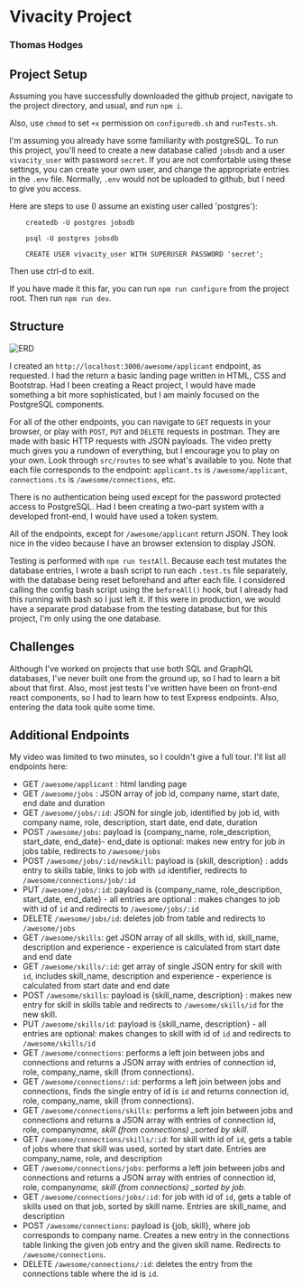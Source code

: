 # Vivacity Project

### Thomas Hodges

## Project Setup

Assuming you have successfully downloaded the github project, navigate to the project directory, and usual, and run `npm i`.

Also, use `chmod` to set `+x` permission on `configuredb.sh` and `runTests.sh`.

I'm assuming you already have some familiarity with postgreSQL. To run this project, you'll need to create a new database called `jobsdb` and a user `vivacity_user` with password `secret`. If you are not comfortable using these settings, you can create your own user, and change the appropriate entries in the `.env` file. Normally, `.env` would not be uploaded to github, but I need to give you access.

Here are steps to use (I assume an existing user called 'postgres'):

        createdb -U postgres jobsdb

        psql -U postgres jobsdb

        CREATE USER vivacity_user WITH SUPERUSER PASSWORD 'secret';

Then use ctrl-d to exit.

If you have made it this far, you can run `npm run configure` from the project root. Then run `npm run dev`.

## Structure

![ERD]('./ERD.png')

I created an `http://localhost:3000/awesome/applicant` endpoint, as requested. I had the return a basic landing page written in HTML, CSS and Bootstrap. Had I been creating a React project, I would have made something a bit more sophisticated, but I am mainly focused on the PostgreSQL components.

For all of the other endpoints, you can navigate to `GET` requests in your browser, or play with `POST`, `PUT` and `DELETE` requests in postman. They are made with basic HTTP requests with JSON payloads. The video pretty much gives you a rundown of everything, but I encourage you to play on your own. Look through `src/routes` to see what's available to you. Note that each file corresponds to the endpoint: `applicant.ts` is `/awesome/applicant`, `connections.ts` is `/awesome/connections`, etc.

There is no authentication being used except for the password protected access to PostgreSQL. Had I been creating a two-part system with a developed front-end, I would have used a token system.

All of the endpoints, except for `/awesome/applicant` return JSON. They look nice in the video because I have an browser extension to display JSON.

Testing is performed with `npm run testAll`. Because each test mutates the database entries, I wrote a bash script to run each `.test.ts` file separately, with the database being reset beforehand and after each file. I considered calling the config bash script using the `beforeAll()` hook, but I already had this running with bash so I just left it. If this were in production, we would have a separate prod database from the testing database, but for this project, I'm only using the one database.

## Challenges

Although I've worked on projects that use both SQL and GraphQL databases, I've never built one from the ground up, so I had to learn a bit about that first. Also, most jest tests I've written have been on front-end react components, so I had to learn how to test Express endpoints. Also, entering the data took quite some time.

## Additional Endpoints

My video was limited to two minutes, so I couldn't give a full tour. I'll list all endpoints here:

- GET `/awesome/applicant` : html landing page
- GET `/awesome/jobs` : JSON array of job id, company name, start date, end date and duration
- GET `/awesome/jobs/:id`: JSON for single job, identified by job id, with company name, role, description, start date, end date, duration
- POST `/awesome/jobs`: payload is {company_name, role_description, start_date, end_date}- end_date is optional: makes new entry for job in jobs table, redirects to `/awesome/jobs`
- POST `/awesome/jobs/:id/newSkill`: payload is {skill, description} : adds entry to skills table, links to job with `id` identifier, redirects to `/awesome/connections/job/:id`
- PUT `/awesome/jobs/:id`: payload is {company_name, role_description, start_date, end_date} - all entries are optional : makes changes to job with id of `id` and redirects to `/awesome/jobs/:id`
- DELETE `/awesome/jobs/id`: deletes job from table and redirects to `/awesome/jobs`
- GET `/awesome/skills`: get JSON array of all skills, with id, skill_name, description and experience - experience is calculated from start date and end date
- GET `/awesome/skills/:id`: get array of single JSON entry for skill with `id`, includes skill_name, description and experience - experience is calculated from start date and end date
- POST `/awesome/skills`: payload is {skill_name, description} : makes new entry for skill in skills table and redirects to `/awesome/skills/id` for the new skill.
- PUT `/awesome/skills/id`: payload is {skill_name, description} - all entries are optional: makes changes to skill with id of `id` and redirects to `/awesome/skills/id`
- GET `/awesome/connections`: performs a left join between jobs and connections and returns a JSON array with entries of connection id, role, company_name, skill (from connections).
- GET `/awesome/connections/:id`: performs a left join between jobs and connections, finds the single entry of id is `id` and returns connection id, role, company_name, skill (from connections).
- GET `/awesome/connections/skills`: performs a left join between jobs and connections and returns a JSON array with entries of connection id, role, company*name, skill (from connections) \_sorted by skill*.
- GET `/awesome/connections/skills/:id`: for skill with id of `id`, gets a table of jobs where that skill was used, sorted by start date. Entries are company_name, role, and description
- GET `/awesome/connections/jobs`: performs a left join between jobs and connections and returns a JSON array with entries of connection id, role, company*name, skill (from connections) \_sorted by job*.
- GET `/awesome/connections/jobs/:id`: for job with id of `id`, gets a table of skills used on that job, sorted by skill name. Entries are skill_name, and description
- POST `/awesome/connections`: payload is {job, skill}, where job corresponds to company name. Creates a new entry in the connections table linking the given job entry and the given skill name. Redirects to `/awesome/connections`.
- DELETE `/awesome/connections/:id`: deletes the entry from the connections table where the id is `id`.
